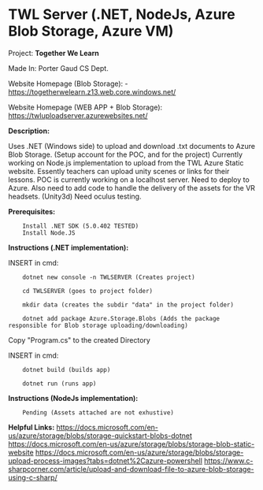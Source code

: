 # TWL Server (.NET, NodeJs, Azure Blob Storage, Azure VM)

  Project: **Together We Learn**

  Made In: Porter Gaud CS Dept.
  
  Website Homepage (Blob Storage): - https://togetherwelearn.z13.web.core.windows.net/
  
  Website Homepage (WEB APP + Blob Storage): https://twluploadserver.azurewebsites.net/

**Description:**

   Uses .NET (Windows side) to upload and download .txt documents to Azure Blob Storage. (Setup account for the POC, and for the project) Currently working on Node.js implementation to upload from the TWL Azure Static website. Essently teachers can upload unity scenes or links for their lessons. POC is currently working on a localhost server. Need to deploy to Azure. Also need to add code to handle the delivery of the assets for the VR headsets. (Unity3d) Need oculus testing.

**Prerequisites:**

        Install .NET SDK (5.0.402 TESTED)
        Install Node.JS

**Instructions (.NET implementation):**
        
INSERT in cmd:
        
        dotnet new console -n TWLSERVER (Creates project)

        cd TWLSERVER (goes to project folder)

        mkdir data (creates the subdir "data" in the project folder)

        dotnet add package Azure.Storage.Blobs (Adds the package responsible for Blob storage uploading/downloading)

Copy "Program.cs" to the created Directory

INSERT in cmd:

        dotnet build (builds app)

        dotnet run (runs app)
        
**Instructions (NodeJs implementation):**
        
        Pending (Assets attached are not exhustive)
        
        
**Helpful Links:**
        https://docs.microsoft.com/en-us/azure/storage/blobs/storage-quickstart-blobs-dotnet
        https://docs.microsoft.com/en-us/azure/storage/blobs/storage-blob-static-website
        https://docs.microsoft.com/en-us/azure/storage/blobs/storage-upload-process-images?tabs=dotnet%2Cazure-powershell
        https://www.c-sharpcorner.com/article/upload-and-download-file-to-azure-blob-storage-using-c-sharp/
